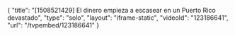 {
    "title": "[1508521429] El dinero empieza a escasear en un Puerto Rico devastado",
    "type": "solo",
    "layout": "iframe-static",
    "videoId": "123186641",
    "url": "\/tvpembed\/123186641"
}